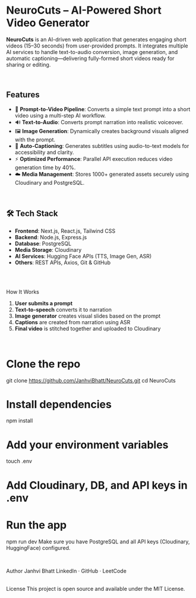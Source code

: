 # NeuroCuts – AI-Powered Short Video Generator

**NeuroCuts** is an AI-driven web application that generates engaging short videos (15–30 seconds) from user-provided prompts. It integrates multiple AI services to handle text-to-audio conversion, image generation, and automatic captioning—delivering fully-formed short videos ready for sharing or editing.

<br>

## Features

- 🧠 **Prompt-to-Video Pipeline**: Converts a simple text prompt into a short video using a multi-step AI workflow.
- 🔊 **Text-to-Audio**: Converts prompt narration into realistic voiceover.
- 🖼️ **Image Generation**: Dynamically creates background visuals aligned with the prompt.
- 📝 **Auto-Captioning**: Generates subtitles using audio-to-text models for accessibility and clarity.
- ⚡ **Optimized Performance**: Parallel API execution reduces video generation time by 40%.
- ☁️ **Media Management**: Stores 1000+ generated assets securely using Cloudinary and PostgreSQL.

<br>

## 🛠️ Tech Stack

- **Frontend**: Next.js, React.js, Tailwind CSS  
- **Backend**: Node.js, Express.js  
- **Database**: PostgreSQL  
- **Media Storage**: Cloudinary  
- **AI Services**: Hugging Face APIs (TTS, Image Gen, ASR)  
- **Others**: REST APIs, Axios, Git & GitHub

<br>

<br>

How It Works

1. **User submits a prompt**  
2. **Text-to-speech** converts it to narration  
3. **Image generator** creates visual slides based on the prompt  
4. **Captions** are created from narration using ASR  
5. **Final video** is stitched together and uploaded to Cloudinary  

<br>


# Clone the repo
git clone https://github.com/JanhviBhatt/NeuroCuts.git
cd NeuroCuts

# Install dependencies
npm install

# Add your environment variables
touch .env
# Add Cloudinary, DB, and API keys in .env

# Run the app
npm run dev
Make sure you have PostgreSQL and all API keys (Cloudinary, HuggingFace) configured.


<br>

Author
Janhvi Bhatt
LinkedIn · GitHub · LeetCode

<br>
License
This project is open source and available under the MIT License.
